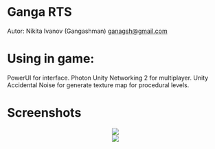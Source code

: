 Ganga RTS
=======

Autor: Nikita Ivanov (Gangashman) ganagsh@gmail.com

Using in game:
=======
PowerUI for interface.
Photon Unity Networking 2 for multiplayer.
Unity Accidental Noise for generate texture map for procedural levels.

Screenshots
=======
<div align="center"><img src="https://github.com/gangashman/Ganga-RTS/blob/master/Screenshots/vertolet.gif"/></div>

<div align="center"><img src="https://github.com/gangashman/Ganga-RTS/blob/master/Screenshots/minimap.gif"/></div>